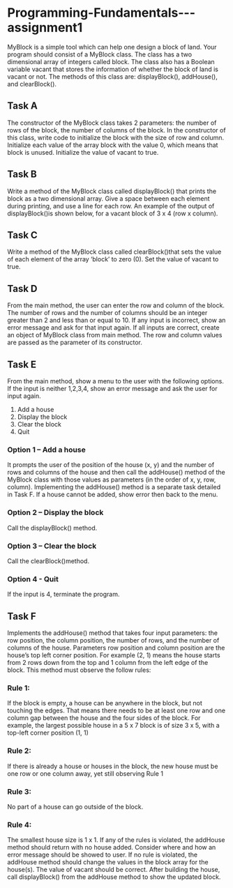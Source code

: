 # Programming-Fundamentals---assignment1
MyBlock is a simple tool which can help one design a block of land. 
Your program should consist of a MyBlock class. The class has a two dimensional array of
integers called block. The class also has a Boolean variable vacant that stores the information
of whether the block of land is vacant or not. The methods of this class are: displayBlock(),
addHouse(), and clearBlock().
## Task A
The constructor of the MyBlock class takes 2 parameters: the number of rows of the block, the
number of columns of the block. In the constructor of this class, write code to initialize the block
with the size of row and column. Initialize each value of the array block with the value 0, which
means that block is unused. Initialize the value of vacant to true. 
## Task B
Write a method of the MyBlock class called displayBlock() that prints the block as a two
dimensional array. Give a space between each element during printing, and use a line for each
row. An example of the output of displayBlock()is shown below, for a vacant block of 3 x 4
(row x column). 
## Task C
Write a method of the MyBlock class called clearBlock()that sets the value of each element of
the array ‘block’ to zero (0). Set the value of vacant to true. 
## Task D
From the main method, the user can enter the row and column of the block. The number of rows
and the number of columns should be an integer greater than 2 and less than or equal to 10. If
any input is incorrect, show an error message and ask for that input again. If all inputs are
correct, create an object of MyBlock class from main method. The row and column values are
passed as the parameter of its constructor.
## Task E
From the main method, show a menu to the user with the following options. If the input is neither
1,2,3,4, show an error message and ask the user for input again.
1. Add a house
2. Display the block
3. Clear the block
4. Quit
### Option 1 – Add a house
It prompts the user of the position of the house (x, y) and the number of rows and columns of the
house and then call the addHouse() method of the MyBlock class with those values as
parameters (in the order of x, y, row, column). Implementing the addHouse() method is a
separate task detailed in Task F. If a house cannot be added, show error then back to the menu.
### Option 2 – Display the block
Call the displayBlock() method.
### Option 3 – Clear the block
Call the clearBlock()method.
### Option 4 - Quit
If the input is 4, terminate the program.
## Task F
Implements the addHouse() method that takes four input parameters: the row position, the
column position, the number of rows, and the number of columns of the house. Parameters row
position and column position are the house’s top left corner position. For example (2, 1) means
the house starts from 2 rows down from the top and 1 column from the left edge of the block.
This method must observe the follow rules:
### Rule 1: 
If the block is empty, a house can be anywhere in the block, but not touching the edges.
That means there needs to be at least one row and one column gap between the house and the
four sides of the block. For example, the largest possible house in a 5 x 7 block is of size 3 x 5,
with a top-left corner position (1, 1) 
### Rule 2: 
If there is already a house or houses in the block, the new house must be one row or
one column away, yet still observing Rule 1 
### Rule 3: 
No part of a house can go outside of the block.
### Rule 4: 
The smallest house size is 1 x 1. 
If any of the rules is violated, the addHouse method should return with no house added. Consider
where and how an error message should be showed to user. 
If no rule is violated, the addHouse method should change the values in the block array for the
house(s). The value of vacant should be correct. After building the house, call displayBlock()
from the addHouse method to show the updated block. 
